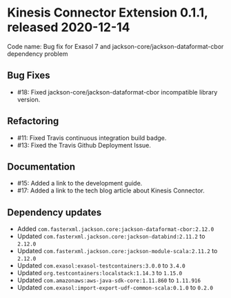 # Kinesis Connector Extension 0.1.1, released 2020-12-14

Code name: Bug fix for Exasol 7 and jackson-core/jackson-dataformat-cbor dependency problem

## Bug Fixes

* #18: Fixed jackson-core/jackson-dataformat-cbor incompatible library version.

## Refactoring

* #11: Fixed Travis continuous integration build badge.
* #13: Fixed the Travis Github Deployment Issue.

## Documentation

* #15: Added a link to the development guide.
* #17: Added a link to the tech blog article about Kinesis Connector.

## Dependency updates

* Added `com.fasterxml.jackson.core:jackson-dataformat-cbor:2.12.0`
* Updated `com.fasterxml.jackson.core:jackson-databind:2.11.2` to `2.12.0`
* Updated `com.fasterxml.jackson.core:jackson-module-scala:2.11.2` to `2.12.0`
* Updated `com.exasol:exasol-testcontainers:3.0.0` to `3.4.0`
* Updated `org.testcontainers:localstack:1.14.3` to `1.15.0`
* Updated `com.amazonaws:aws-java-sdk-core:1.11.860` to `1.11.916`
* Updated `com.exasol:import-export-udf-common-scala:0.1.0` to `0.2.0`
